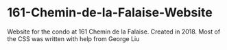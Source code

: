 # 161-Chemin-de-la-Falaise-Website
Website for the condo at 161 Chemin de la Falaise. Created in 2018.
Most of the CSS was written with help from George Liu 
